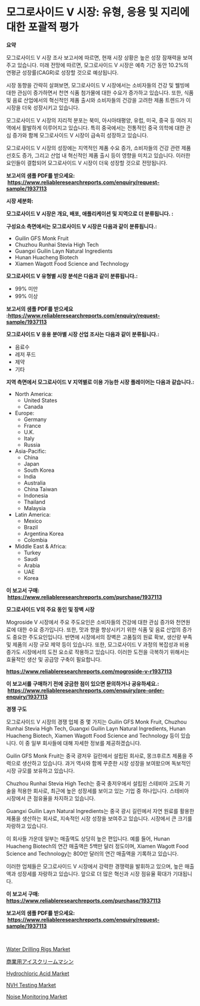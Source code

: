 <p><h1>모그로사이드 V 시장: 유형, 응용 및 지리에 대한 포괄적 평가</h1></p><p><strong>요약</strong></p>
<p><p>모그로사이드 V 시장 조사 보고서에 따르면, 현재 시장 상황은 높은 성장 잠재력을 보여주고 있습니다. 미래 전망에 따르면, 모그로사이드 V 시장은 예측 기간 동안 10.2%의 연평균 성장률(CAGR)로 성장할 것으로 예상됩니다.</p><p>시장 동향을 간략히 살펴보면, 모그로사이드 V 시장에서는 소비자들의 건강 및 웰빙에 대한 관심이 증가하면서 천연 식품 첨가물에 대한 수요가 증가하고 있습니다. 또한, 식품 및 음료 산업에서의 혁신적인 제품 출시와 소비자들의 건강을 고려한 제품 트렌드가 이 시장을 더욱 성장시키고 있습니다.</p><p>모그로사이드 V 시장의 지리적 분포는 북미, 아시아태평양, 유럽, 미국, 중국 등 여러 지역에서 활발하게 이루어지고 있습니다. 특히 중국에서는 전통적인 중국 의학에 대한 관심 증가와 함께 모그로사이드 V 시장이 급속히 성장하고 있습니다.</p><p>모그로사이드 V 시장의 성장에는 지역적인 제품 수요 증가, 소비자들의 건강 관련 제품 선호도 증가, 그리고 산업 내 혁신적인 제품 출시 등이 영향을 미치고 있습니다. 이러한 요인들이 결합되어 모그로사이드 V 시장이 더욱 성장할 것으로 전망됩니다.</p></p>
<p><strong>보고서의 샘플 PDF를 받으세요: &nbsp;<a href="https://www.reliableresearchreports.com/enquiry/request-sample/1937113">https://www.reliableresearchreports.com/enquiry/request-sample/1937113</a></strong></p>
<p><strong>시장 세분화:</strong></p>
<p><strong> 모그로사이드 V 시장은 개요, 배포, 애플리케이션 및 지역으로 더 분류됩니다. :</strong></p>
<p><strong>구성요소 측면에서는 모그로사이드 V 시장은 다음과 같이 분류됩니다.:</strong></p>
<p><ul><li>Guilin GFS Monk Fruit</li><li>Chuzhou Runhai Stevia High Tech</li><li>Guangxi Guilin Layn Natural Ingredients</li><li>Hunan Huacheng Biotech</li><li>Xiamen Wagott Food Science and Technology</li></ul></p>
<p><strong> 모그로사이드 V 유형별 시장 분석은 다음과 같이 분류됩니다.:</strong></p>
<p><ul><li>99% 미만</li><li>99% 이상</li></ul></p>
<p><strong>보고서의 샘플 PDF를 받으세요 :<a href="https://www.reliableresearchreports.com/enquiry/request-sample/1937113">https://www.reliableresearchreports.com/enquiry/request-sample/1937113</a></strong></p>
<p><strong> 모그로사이드 V 응용 분야별 시장 산업 조사는 다음과 같이 분류됩니다.:</strong></p>
<p><ul><li>음료수</li><li>레저 푸드</li><li>제약</li><li>기타</li></ul></p>
<p><strong>지역 측면에서 모그로사이드 V 지역별로 이용 가능한 시장 플레이어는 다음과 같습니다.:</strong></p>
<p><ul>
    <li>
        North America:
        <ul>
            <li>United States</li>
            <li>Canada</li>
        </ul>
    </li>
    <li>
        Europe:
        <ul>
            <li>Germany</li>
            <li>France</li>
            <li>U.K.</li>
            <li>Italy</li>
            <li>Russia</li>
        </ul>
    </li>
    <li>
        Asia-Pacific:
        <ul>
            <li>China</li>
            <li>Japan</li>
            <li>South Korea</li>
            <li>India</li>
            <li>Australia</li>
            <li>China Taiwan</li>
            <li>Indonesia</li>
            <li>Thailand</li>
            <li>Malaysia</li>
        </ul>
    </li>
    <li>
        Latin America:
        <ul>
            <li>Mexico</li>
            <li>Brazil</li>
            <li>Argentina Korea</li>
            <li>Colombia</li>
        </ul>
    </li>
    <li>
        Middle East & Africa:
        <ul>
            <li>Turkey</li>
            <li>Saudi</li>
            <li>Arabia</li>
            <li>UAE</li>
            <li>Korea</li>
        </ul>
    </li>
    </ul></p>
<p><strong>이 보고서 구매: &nbsp;<a href="https://www.reliableresearchreports.com/purchase/1937113">https://www.reliableresearchreports.com/purchase/1937113</a></strong></p>
<p><strong>모그로사이드 V의 주요 동인 및 장벽 시장</strong></p>
<p><p>Mogroside V 시장에서 주요 주도요인은 소비자들의 건강에 대한 관심 증가와 천연원료에 대한 수요 증가입니다. 또한, 맛과 향을 향상시키기 위한 식품 및 음료 산업의 증가도 중요한 주도요인입니다. 반면에 시장에서의 장벽은 고품질의 원료 확보, 생산량 부족 및 제품의 시장 규모 제약 등이 있습니다. 또한, 모그로사이드 V 과정의 복잡성과 비용 증가도 시장에서의 도전 요소로 작용하고 있습니다. 이러한 도전을 극복하기 위해서는 효율적인 생산 및 공급망 구축이 필요합니다.</p></p>
<p><strong><a href="https://www.reliableresearchreports.com/mogroside-v-r1937113">https://www.reliableresearchreports.com/mogroside-v-r1937113</a></strong></p>
<p><strong>이 보고서를 구매하기 전에 궁금한 점이 있으면 문의하거나 공유하세요.: &nbsp;<a href="https://www.reliableresearchreports.com/enquiry/pre-order-enquiry/1937113">https://www.reliableresearchreports.com/enquiry/pre-order-enquiry/1937113</a></strong></p>
<p><strong>경쟁 구도</strong></p>
<p><p>모그로사이드 V 시장의 경쟁 업체 중 몇 가지는 Guilin GFS Monk Fruit, Chuzhou Runhai Stevia High Tech, Guangxi Guilin Layn Natural Ingredients, Hunan Huacheng Biotech, Xiamen Wagott Food Science and Technology 등이 있습니다. 이 중 일부 회사들에 대해 자세한 정보를 제공하겠습니다.</p><p>Guilin GFS Monk Fruit는 중국 광저우 길린에서 설립된 회사로, 몽크후르츠 제품을 주력으로 생산하고 있습니다. 과거 역사와 함께 꾸준한 시장 성장을 보여왔으며 독보적인 시장 규모를 보유하고 있습니다.</p><p>Chuzhou Runhai Stevia High Tech는 중국 충저우에서 설립된 스테비아 고도화 기술을 적용한 회사로, 최근에 높은 성장세를 보이고 있는 기업 중 하나입니다. 스테비아 시장에서 큰 점유율을 차지하고 있습니다.</p><p>Guangxi Guilin Layn Natural Ingredients는 중국 광시 길린에서 자연 원료를 활용한 제품을 생산하는 회사로, 지속적인 시장 성장을 보여주고 있습니다. 시장에서 큰 크기를 자랑하고 있습니다.</p><p>이 회사들 가운데 일부는 매출액도 상당히 높은 편입니다. 예를 들어, Hunan Huacheng Biotech의 연간 매출액은 5백만 달러 정도이며, Xiamen Wagott Food Science and Technology는 800만 달러의 연간 매출액을 기록하고 있습니다.</p><p>이러한 업체들은 모그로사이드 V 시장에서 강력한 경쟁력을 발휘하고 있으며, 높은 매출액과 성장세를 자랑하고 있습니다. 앞으로 더 많은 혁신과 시장 점유율 확대가 기대됩니다.</p></p>
<p><strong>이 보고서 구매: &nbsp; <a href="https://www.reliableresearchreports.com/purchase/1937113">https://www.reliableresearchreports.com/purchase/1937113</a></strong></p>
<p><strong>보고서의 샘플 PDF를 받으세요: &nbsp;<a href="https://www.reliableresearchreports.com/enquiry/request-sample/1937113">https://www.reliableresearchreports.com/enquiry/request-sample/1937113</a></strong><strong></strong></p>
<p>&nbsp;</p>
<p><p><a href="https://view.publitas.com/reportprime-1/insights-into-water-drilling-rigs-market-size-analysing-market-share-trends-and-growth-from-2024-to-2031/">Water Drilling Rigs Market</a></p><p><a href="https://github.com/dadanedu33/Market-Research-Report-List-1/blob/main/486284521861.md">商業用アイスクリームマシン</a></p><p><a href="https://issuu.com/reportprime-2/docs/hydrochloric-acid-market-size-2030.pptx">Hydrochloric Acid Market</a></p><p><a href="https://github.com/Paul14Anderson63/Market-Research-Report-List-3/blob/main/nvh-testing-market.md">NVH Testing Market</a></p><p><a href="https://github.com/mabutironaldo/Market-Research-Report-List-4/blob/main/noise-monitoring-market.md">Noise Monitoring Market</a></p></p>